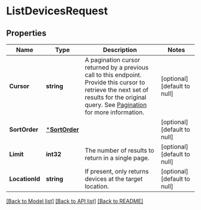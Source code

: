 # ListDevicesRequest

## Properties
Name | Type | Description | Notes
------------ | ------------- | ------------- | -------------
**Cursor** | **string** | A pagination cursor returned by a previous call to this endpoint. Provide this cursor to retrieve the next set of results for the original query. See [Pagination](https://developer.squareup.com/docs/build-basics/common-api-patterns/pagination) for more information. | [optional] [default to null]
**SortOrder** | [***SortOrder**](SortOrder.md) |  | [optional] [default to null]
**Limit** | **int32** | The number of results to return in a single page. | [optional] [default to null]
**LocationId** | **string** | If present, only returns devices at the target location. | [optional] [default to null]

[[Back to Model list]](../README.md#documentation-for-models) [[Back to API list]](../README.md#documentation-for-api-endpoints) [[Back to README]](../README.md)

